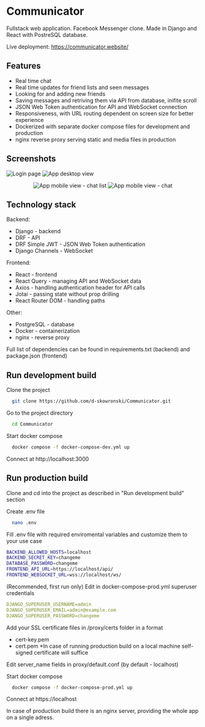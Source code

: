 
# Communicator

Fullstack web application. Facebook Messenger clone. Made in Django and React with PostreSQL database.

Live deployment: https://communicator.website/

## Features

- Real time chat
- Real time updates for friend lists and seen messages
- Looking for and adding new friends
- Saving messages and retriving them via API from database, inifite scroll
- JSON Web Token authentication for API and WebSocket connection
- Responsiveness, with URL routing dependent on screen size for better experience
- Dockerized with separate docker compose files for development and production
- nginx reverse proxy serving static and media files in production
## Screenshots

![Login page](readme_images/login_page.png)
![App desktop view](readme_images/desktop_view.png)
<p align="center">
  <img src="readme_images/mobile_view_1.png" alt="App mobile view - chat list" />
  <img src="readme_images/mobile_view_2.png" alt="App mobile view - chat" />
</p>

## Technology stack

Backend:
- Django - backend
- DRF - API
- DRF Simple JWT - JSON Web Token authentication
- Django Channels - WebSocket

Frontend:
- React - frontend
- React Query - managing API and WebSocket data
- Axios - handling authentication header for API calls
- Jotai - passing state without prop drilling
- React Router DOM - handling paths

Other:
- PostgreSQL - database
- Docker - containerization
- nginx - reverse proxy

Full list of dependencies can be found in requirements.txt (backend) and package.json (frontend)
## Run development build

Clone the project

```bash
  git clone https://github.com/d-skowronski/Communicator.git
```

Go to the project directory

```bash
  cd Communicator
```

Start docker compose

```bash
  docker compose -f docker-compose-dev.yml up
```

Connect at http://localhost:3000

## Run production build

Clone and cd into the project as described in "Run development build" section

Create .env file

```bash
  nano .env
```

Fill .env file with required enviromental variables and customize them to your use case

```bash
BACKEND_ALLOWED_HOSTS=localhost
BACKEND_SECRET_KEY=changeme
DATABASE_PASSWORD=changeme
FRONTEND_API_URL=https://localhost/api/
FRONTEND_WEBSOCKET_URL=wss://localhost/ws/
```

(Recommended, first run only) Edit in docker-compose-prod.yml superuser credentials
```yaml
DJANGO_SUPERUSER_USERNAME=admin
DJANGO_SUPERUSER_EMAIL=admin@example.com
DJANGO_SUPERUSER_PASSWORD=changeme
```

Add your SSL certificate files in /proxy/certs folder in a format
- cert-key.pem
- cert.pem
*In case of running production build on a local machine self-signed certificate will suffice

Edit server_name fields in proxy/default.conf (by default - localhost)

Start docker compose

```bash
  docker compose -f docker-compose-prod.yml up
```

Connect at https://localhost

In case of production build there is an nginx server, providing the whole app on a single adress.

